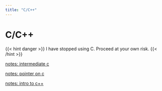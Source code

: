 ```yaml
---
title: "C/C++"
---
```

# C/C++

{{< hint danger >}}
I have stopped using C. Proceed at your own risk.
{{< /hint >}}

[notes: intermediate c](https://gist.github.com/loikein/0006bc7e97bb7709f06f540b30bfac9a)

[notes: pointer on c](https://gist.github.com/loikein/2ef8fa0340a25bb22a8516b286127a84)

[notes: intro to c++](https://gist.github.com/loikein/26c70c9a3abe9c3f1b69191e08288247)
